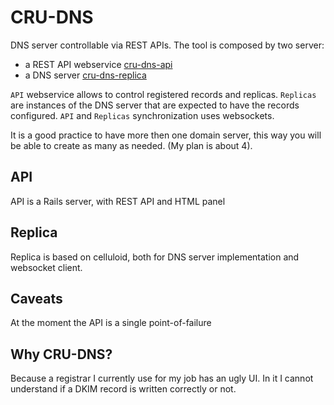 CRU-DNS
=======
DNS server controllable via REST APIs.
The tool is composed by two server:
- a REST API webservice [cru-dns-api](https://github.com/mikolfaro/cru-dns-api)
- a DNS server [cru-dns-replica](https://github.com/mikolfaro/cru-dns-replica)

`API` webservice allows to control registered records and replicas.
`Replicas` are instances of the DNS server that are expected to have the
records configured.
`API` and `Replicas` synchronization uses websockets.

It is a good practice to have more then one domain server, this way you will be
able to create as many as needed. (My plan is about 4).

API
---
API is a Rails server, with REST API and HTML panel

Replica
-------
Replica is based on celluloid, both for DNS server implementation and websocket
client.

Caveats
-------
At the moment the API is a single point-of-failure


Why CRU-DNS?
------------
Because a registrar I currently use for my job has an ugly UI.
In it I cannot understand if a DKIM record is written correctly or not.
